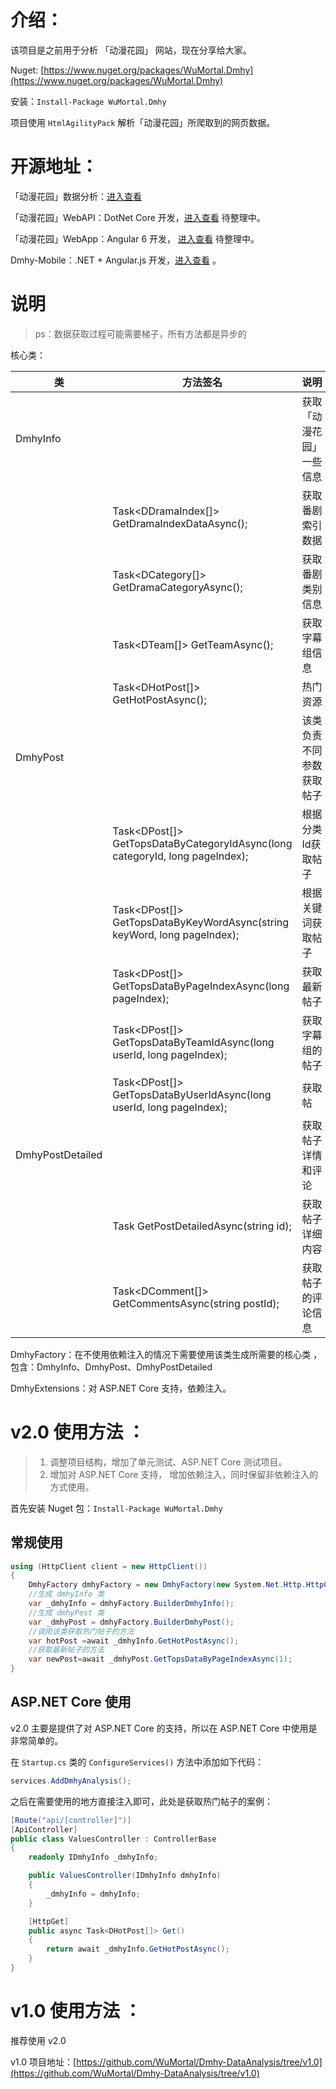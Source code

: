 # 介绍：

该项目是之前用于分析 「动漫花园」 网站，现在分享给大家。

Nuget: [https://www.nuget.org/packages/WuMortal.Dmhy](https://www.nuget.org/packages/WuMortal.Dmhy)

安装：`Install-Package WuMortal.Dmhy`

项目使用 `HtmlAgilityPack` 解析「动漫花园」所爬取到的网页数据。

# 开源地址：

「动漫花园」数据分析：[进入查看](https://github.com/WuMortal/Dmhy-DataAnalysis)

「动漫花园」WebAPI：DotNet Core 开发，[进入查看](https://github.com/WuMortal) 待整理中。

「动漫花园」WebApp：Angular 6 开发， [进入查看](https://github.com/WuMortal) 待整理中。

Dmhy-Mobile：.NET + Angular.js 开发，[进入查看](https://github.com/WuMortal/Dmhy-Mobile) 。

# 说明

> ps：数据获取过程可能需要梯子，所有方法都是异步的

核心类：

| 类              | 方法签名                                                                 | 说明                           |
| ---------------- | ---------------------------------------------------------------------------- | -------------------------------- |
| DmhyInfo         |                                                                              | 获取「动漫花园」一些信息 |
|                  | Task<DDramaIndex[]> GetDramaIndexDataAsync();                                | 获取番剧索引数据         |
|                  | Task<DCategory[]> GetDramaCategoryAsync();                                   | 获取番剧类别信息         |
|                  | Task<DTeam[]> GetTeamAsync();                                                | 获取字幕组信息            |
|                  | Task<DHotPost[]> GetHotPostAsync();                                          | 热门资源                     |
| DmhyPost         |                                                                              | 该类负责不同参数获取帖子 |
|                  | Task<DPost[]> GetTopsDataByCategoryIdAsync(long categoryId, long pageIndex); | 根据分类Id获取帖子       |
|                  | Task<DPost[]> GetTopsDataByKeyWordAsync(string keyWord, long pageIndex);     | 根据关键词获取帖子      |
|                  | Task<DPost[]> GetTopsDataByPageIndexAsync(long pageIndex);                   | 获取最新帖子               |
|                  | Task<DPost[]> GetTopsDataByTeamIdAsync(long userId, long pageIndex);         | 获取字幕组的帖子         |
|                  | Task<DPost[]> GetTopsDataByUserIdAsync(long userId, long pageIndex);         | 获取帖                        |
| DmhyPostDetailed |                                                                              | 获取帖子详情和评论      |
|                  | Task<DPostDetailed> GetPostDetailedAsync(string id);                         | 获取帖子详细内容         |
|                  | Task<DComment[]> GetCommentsAsync(string postId);                            | 获取帖子的评论信息      |

DmhyFactory：在不使用依赖注入的情况下需要使用该类生成所需要的核心类 ，包含：DmhyInfo、DmhyPost、DmhyPostDetailed

DmhyExtensions：对 ASP.NET Core 支持，依赖注入。

# v2.0 使用方法 ：

> 1. 调整项目结构，增加了单元测试、ASP.NET Core 测试项目。
> 2. 增加对 ASP.NET Core 支持， 增加依赖注入，同时保留非依赖注入的方式使用。

首先安装 Nuget 包：`Install-Package WuMortal.Dmhy`

## 常规使用

``` cs
using (HttpClient client = new HttpClient())
{
	DmhyFactory dmhyFactory = new DmhyFactory(new System.Net.Http.HttpClient());
	//生成 dmhyInfo 类
	var _dmhyInfo = dmhyFactory.BuilderDmhyInfo();
	//生成 dmhyPost 类
	var _dmhyPost = dmhyFactory.BuilderDmhyPost();
	//调用该类获取热门帖子的方法
	var hotPost =await _dmhyInfo.GetHotPostAsync();
	//获取最新帖子的方法
	var newPost=await _dmhyPost.GetTopsDataByPageIndexAsync(1);
}
```

## ASP.NET Core 使用

v2.0 主要是提供了对 ASP.NET Core 的支持，所以在 ASP.NET Core 中使用是非常简单的。

在 `Startup.cs` 类的 `ConfigureServices()` 方法中添加如下代码：

``` cs
services.AddDmhyAnalysis();
```

之后在需要使用的地方直接注入即可，此处是获取热门帖子的案例：

``` cs
[Route("api/[controller]")]
[ApiController]
public class ValuesController : ControllerBase
{
	readonly IDmhyInfo _dmhyInfo;

	public ValuesController(IDmhyInfo dmhyInfo)
	{
		_dmhyInfo = dmhyInfo;
	}

	[HttpGet]
	public async Task<DHotPost[]> Get()
	{
		return await _dmhyInfo.GetHotPostAsync();
	}
}
```

# v1.0 使用方法 ：

推荐使用 v2.0

v1.0 项目地址：[https://github.com/WuMortal/Dmhy-DataAnalysis/tree/v1.0](https://github.com/WuMortal/Dmhy-DataAnalysis/tree/v1.0)

